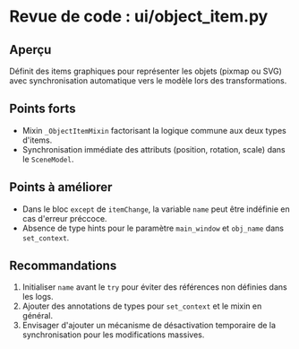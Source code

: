 # Revue de code : ui/object_item.py

## Aperçu
Définit des items graphiques pour représenter les objets (pixmap ou SVG) avec synchronisation automatique vers le modèle lors des transformations.

## Points forts
- Mixin `_ObjectItemMixin` factorisant la logique commune aux deux types d'items.
- Synchronisation immédiate des attributs (position, rotation, scale) dans le `SceneModel`.

## Points à améliorer
- Dans le bloc `except` de `itemChange`, la variable `name` peut être indéfinie en cas d'erreur préccoce.
- Absence de type hints pour le paramètre `main_window` et `obj_name` dans `set_context`.

## Recommandations
1. Initialiser `name` avant le `try` pour éviter des références non définies dans les logs.
2. Ajouter des annotations de types pour `set_context` et le mixin en général.
3. Envisager d'ajouter un mécanisme de désactivation temporaire de la synchronisation pour les modifications massives.
